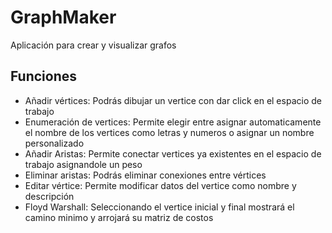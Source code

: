 # GraphMaker
Aplicación para crear y visualizar grafos

## Funciones
- Añadir vértices: Podrás dibujar un vertice con dar click en el espacio de trabajo
- Enumeración de vertices: Permite elegir entre asignar automaticamente el nombre de los vertices como letras y numeros o asignar un nombre personalizado
- Añadir Aristas: Permite conectar vertices ya existentes en el espacio de trabajo asignandole un peso
- Eliminar aristas: Podrás eliminar conexiones entre vértices
- Editar vértice: Permite modificar datos del vertice como nombre y descripción
- Floyd Warshall: Seleccionando el vertice inicial y final mostrará el camino minimo y arrojará su matriz de costos


